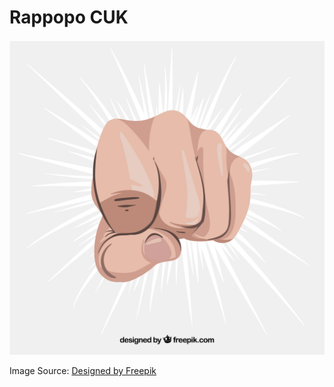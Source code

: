 # Rappopo CUK

![](.gitbook/assets/689394.jpg)

Image Source: [Designed by Freepik](https://www.freepik.com/free-vector/fist-closeup-in-a-circle_689394.htm)

